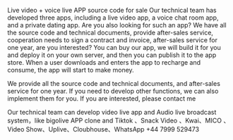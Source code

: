 Live video + voice live APP source code for sale
Our technical team has developed three apps, including a live video app, a voice chat room app, and a private dating app. Are you also looking for such an app?
We have all the source code and technical documents, provide after-sales service, cooperation needs to sign a contract and invoice, after-sales service for one year, are you interested?
You can buy our app, we will build it for you and deploy it on your own server, and then you can publish it to the app store. When a user downloads and enters the app to recharge and consume, the app will start to make money.

We provide all the source code and technical documents, and after-sales service for one year. If you need to develop other functions, we can also implement them for you. If you are interested, please contact me

Our technical team can develop  video live app and Audio live broadcast system，like bigolive APP clone and Tiktok 、Snack Video 、Kwai、MICO  、Video Show、Uplive、Cloubhouse、WhatsApp +44 7999 529473
